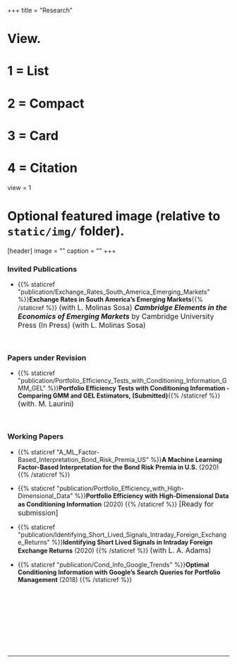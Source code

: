 +++
title = "Research"

# View.
#   1 = List
#   2 = Compact
#   3 = Card
#   4 = Citation
view = 1

# Optional featured image (relative to `static/img/` folder).
[header]
image = ""
caption = ""
+++

### **Invited Publications**

* {{% staticref "publication/Exchange_Rates_South_America_Emerging_Markets" %}}**Exchange Rates in South America’s Emerging Markets**{{% /staticref %}}
 <font size="3"> (with L. Molinas Sosa) </font>
 <font size="3"> ***Cambridge Elements in the Economics of Emerging Markets*** by Cambridge University Press (In Press) (with L. Molinas Sosa) </font>

<br>
 
### **Papers under Revision**

* {{% staticref "publication/Portfolio_Efficiency_Tests_with_Conditioning_Information_GMM_GEL" %}}**Portfolio Efficiency Tests with Conditioning Information - Comparing GMM and GEL Estimators, (Submitted)**{{% /staticref %}}  
 <font size="3"> (with. M. Laurini) </font>

<br>

### **Working Papers**

* {{% staticref "A_ML_Factor-Based_Interpretation_Bond_Risk_Premia_US" %}}**A Machine Learning Factor-Based Interpretation for the Bond Risk Premia in U.S.** (2020) {{% /staticref %}}


* {{% staticref "publication/Portfolio_Efficiency_with_High-Dimensional_Data" %}}**Portfolio Efficiency with High-Dimensional Data as Conditioning Information** (2020) {{% /staticref %}}
 <font size="3"> [Ready for submission] </font>

* {{% staticref "publication/Identifying_Short_Lived_Signals_Intraday_Foreign_Exchange_Returns" %}}**Identifying Short Lived Signals in Intraday Foreign Exchange Returns** (2020) {{% /staticref %}}
 <font size="3"> (with L. A. Adams) </font>
 
* {{% staticref "publication/Cond_Info_Google_Trends" %}}**Optimal Conditioning Information with Google’s Search Queries for Portfolio Management** (2018) {{% /staticref %}}


<br>
<br>
<br>
<br>
<br>
<br>
<br>
<br>

---